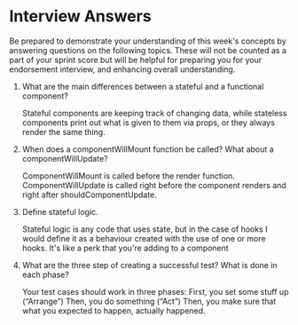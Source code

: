 # Interview Answers
Be prepared to demonstrate your understanding of this week's concepts by answering questions on the following topics. These will not be counted as a part of your sprint score but will be helpful for preparing you for your endorsement interview, and enhancing overall understanding.

1. What are the main differences between a stateful and a functional component?

    Stateful components are keeping track of changing data, while stateless components print out what is given to them via props, or they always render the same thing.

2. When does a componentWillMount function be called? What about a componentWillUpdate?

     ComponentWillMount is called before the render function. ComponentWillUpdate is called right before the component renders and right after shouldComponentUpdate.

3. Define stateful logic.

    Stateful logic is any code that uses state, but in the case of hooks I would define it as a behaviour created with the use of one or more hooks. It's like a perk that you're adding to a component

4. What are the three step of creating a successful test? What is done in each phase?

    Your test cases should work in three phases: First, you set some stuff up (“Arrange”) Then, you do something (“Act”) Then, you make sure that what you expected to happen, actually happened.
